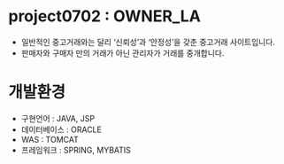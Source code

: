 # project0702 : OWNER_LA
* 일반적인 중고거래와는 달리 ‘신뢰성’과 ‘안정성’을 갖춘 중고거래 사이트입니다.
* 판매자와 구매자 만의 거래가 아닌 관리자가 거래를 중개합니다.

# 개발환경
* 구현언어 : JAVA, JSP
* 데이터베이스 : ORACLE
* WAS : TOMCAT
* 프레임워크 : SPRING, MYBATIS

